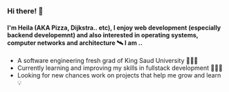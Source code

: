 ### Hi there! 👾

#### I'm Heila (AKA Pizza, Dijkstra.. etc), I enjoy web development (especially backend developemnt) and also interested in operating systems, computer networks and architecture 🛰️ I am ..


- A software engineering fresh grad of King Saud University 👩🏻‍💻
- Currently learning and improving my skills in fullstack development 🧗🏻‍♂️
- Looking for new chances work on projects that help me grow and learn 💡


<!-- ### ⭐  Current projects:

#### [Yaqith (our graduation project)](https://github.com/Heila-Almogren/Yaqith)  🧠:
We're working on a BCI system to make the room environment more work-friendly. If you are a BCI expert and you'd like to provide us with some advice and consulataion, your help is more than welcome!
      
      
#### [Co-Code](https://github.com/CocodeApp)  💻:
Our ridiculously cool app that aims to help swe/cs/it students, self-taught programmers and designers around the world to work and collaborate on projects to improve their coding and soft skills ⚒️ -->
